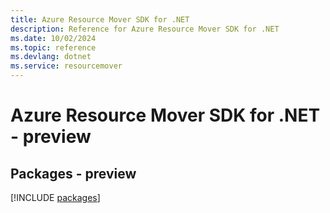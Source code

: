 ```yaml
---
title: Azure Resource Mover SDK for .NET
description: Reference for Azure Resource Mover SDK for .NET
ms.date: 10/02/2024
ms.topic: reference
ms.devlang: dotnet
ms.service: resourcemover
---
```

# Azure Resource Mover SDK for .NET - preview
## Packages - preview
[!INCLUDE [packages](resource-mover-index.md)]